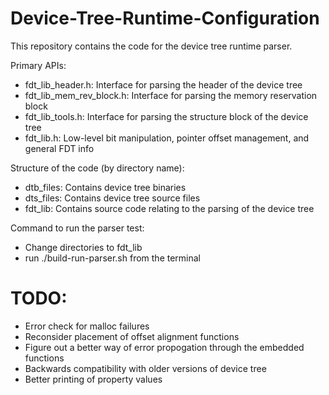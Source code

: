 # Device-Tree-Runtime-Configuration

This repository contains the code for the device tree runtime parser.

Primary APIs:
- fdt_lib_header.h: Interface for parsing the header of the device tree
- fdt_lib_mem_rev_block.h: Interface for parsing the memory reservation block
- fdt_lib_tools.h: Interface for parsing the structure block of the device tree
- fdt_lib.h: Low-level bit manipulation, pointer offset management, and general FDT info

Structure of the code (by directory name):
- dtb_files: Contains device tree binaries
- dts_files: Contains device tree source files
- fdt_lib: Contains source code relating to the parsing of the device tree

Command to run the parser test:
- Change directories to fdt_lib
- run ./build-run-parser.sh from the terminal

# TODO:
- Error check for malloc failures
- Reconsider placement of offset alignment functions
- Figure out a better way of error propogation through the embedded functions
- Backwards compatibility with older versions of device tree
- Better printing of property values
